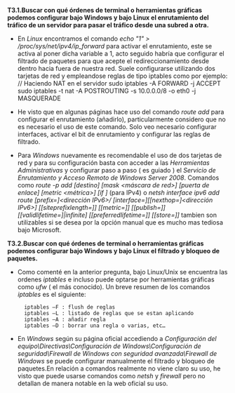 **T3.1.Buscar con qué órdenes de terminal o herramientas gráficas podemos configurar bajo Windows y bajo Linux el enrutamiento del tráfico de un servidor para pasar el tráfico desde una subred a otra.**

- En *Linux* encontramos el comando *echo "1" > /proc/sys/net/ipv4/ip_forward*  para activar el enrutamiento, este se activa al poner dicha variable a 1, acto seguido habría que configurar el filtrado de paquetes para que acepte el redireccionamiento desde dentro hacia fuera de nuestra red. Suele configurarse utilizando dos tarjetas de red y empleandose reglas de tipo iptables como por ejemplo:
	// Haciendo NAT en el servidor
		sudo iptables -A FORWARD -j ACCEPT
		sudo iptables -t nat -A POSTROUTING -s 10.0.0.0/8 -o eth0 -j MASQUERADE

- He visto que en algunas páginas hace uso del comando *route add* para configurar el enrutamiento (añadirlo), particularmente considero que no es necesario el uso de este comando. Solo veo necesario configurar interfaces, activar el bit de enrutamiento y configurar las reglas de filtrado.


- Para *Windows* nuevamente es recomendable el uso de dos tarjetas de red y para su configuración basta con acceder a las *Herramientas Administrativas* y configurar paso a paso ( es guiado ) el  *Servicio de Enrutamiento y Acceso Remoto de Windows Server 2008*. Comandos como *route -p add [destino] [mask <máscara de red>] [puerta de enlace] [metric <métrica>] [if <interfaz>]* (para IPv4) o *netsh interface ipv6 add route [prefix=]<dirección IPv6>/<entero> [interface=]<cadena>[[nexthop=]<dirección IPv6>] [[siteprefixlength=]<entero>] [[metric=]<entero>] [[publish=]<valor>] [[validlifetime=]<entero>|infinite] [[preferredlifetime=]<entero>] [[store=]<valor>]* tambien son utilizables si se desea por la opción manual que es mucho mas tediosa bajo Microsoft.

**T3.2.Buscar con qué órdenes de terminal o herramientas gráficas podemos configurar bajo Windows y bajo Linux el filtrado y bloqueo de paquetes.**

- Como comenté en la anterior pregunta, bajo Linux/Unix se encuentra las ordenes *iptables* e incluso puede optarse por herramientas gráficas como *ufw* ( el más conocido). Un breve resumen de los comandos *iptables* es el siguiente:

		iptables –F : flush de reglas
		iptables –L : listado de reglas que se estan aplicando
		iptables –A : añadir regla
		iptables –D : borrar una regla o varias, etc…

- En *Windows* según su página oficial accediendo a *Configuración del equipo\Directivas\Configuración de Windows\Configuración de seguridad\Firewall de Windows con seguridad avanzada\Firewall de Windows* se puede configurar manualmente el filtrado y bloqueo de paquetes.En relación a comandos realmente no viene claro su uso, he visto que puede usarse comandos como *netsh* y *firewall* pero no detallan de manera notable en la web oficial su uso.




